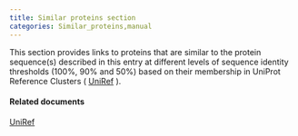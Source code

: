 ```yaml
---
title: Similar proteins section
categories: Similar_proteins,manual
---
```


This section provides links to proteins that are similar to the protein sequence(s) described in this entry at different levels of sequence identity thresholds (100%, 90% and 50%) based on their membership in UniProt Reference Clusters ( [UniRef](http://www.uniprot.org/help/uniref) ).

#### Related documents

[UniRef](http://www.uniprot.org/help/uniref)
